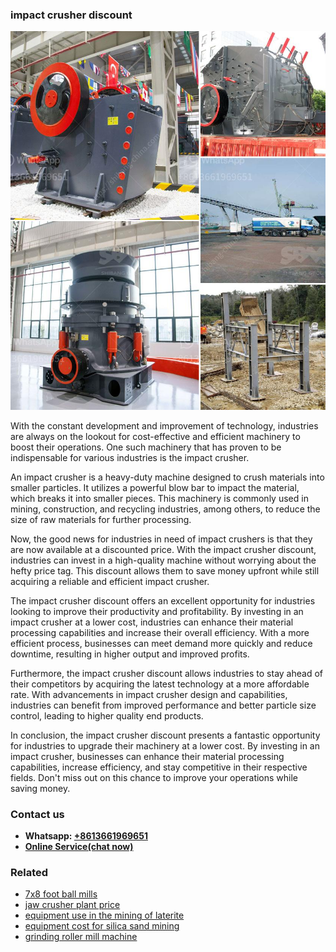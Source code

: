 <h3>impact crusher discount</h3><img src='1706773263.jpg' alt=''><p>With the constant development and improvement of technology, industries are always on the lookout for cost-effective and efficient machinery to boost their operations. One such machinery that has proven to be indispensable for various industries is the impact crusher.</p><p>An impact crusher is a heavy-duty machine designed to crush materials into smaller particles. It utilizes a powerful blow bar to impact the material, which breaks it into smaller pieces. This machinery is commonly used in mining, construction, and recycling industries, among others, to reduce the size of raw materials for further processing.</p><p>Now, the good news for industries in need of impact crushers is that they are now available at a discounted price. With the impact crusher discount, industries can invest in a high-quality machine without worrying about the hefty price tag. This discount allows them to save money upfront while still acquiring a reliable and efficient impact crusher.</p><p>The impact crusher discount offers an excellent opportunity for industries looking to improve their productivity and profitability. By investing in an impact crusher at a lower cost, industries can enhance their material processing capabilities and increase their overall efficiency. With a more efficient process, businesses can meet demand more quickly and reduce downtime, resulting in higher output and improved profits.</p><p>Furthermore, the impact crusher discount allows industries to stay ahead of their competitors by acquiring the latest technology at a more affordable rate. With advancements in impact crusher design and capabilities, industries can benefit from improved performance and better particle size control, leading to higher quality end products.</p><p>In conclusion, the impact crusher discount presents a fantastic opportunity for industries to upgrade their machinery at a lower cost. By investing in an impact crusher, businesses can enhance their material processing capabilities, increase efficiency, and stay competitive in their respective fields. Don't miss out on this chance to improve your operations while saving money.</p><h3>Contact us</h3><ul><li><strong>Whatsapp:&nbsp;<a href="https://wa.me/8613661969651">+8613661969651</a></strong></li><li><a href="https://swt.shibang-china.com/?git&amp;zhl&amp;impact crusher discount"><strong>Online Service(chat now)</strong></a></li></ul><h3>Related</h3><ul><li><a href='7x8 foot ball mills.md'>7x8 foot ball mills</a></li><li><a href='jaw crusher plant price.md'>jaw crusher plant price</a></li><li><a href='equipment use in the mining of laterite.md'>equipment use in the mining of laterite</a></li><li><a href='equipment cost for silica sand mining.md'>equipment cost for silica sand mining</a></li><li><a href='grinding roller mill machine.md'>grinding roller mill machine</a></li></ul>